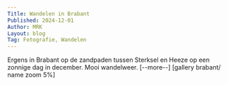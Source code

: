 ```yaml
---
Title: Wandelen in Brabant
Published: 2024-12-01
Author: MRK
Layout: blog
Tag: Fotografie, Wandelen
---
```

Ergens in Brabant op de zandpaden tussen Sterksel en Heeze op een zonnige dag in december. Mooi wandelweer.
[--more--]
[gallery brabant/ name zoom 5%]
